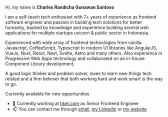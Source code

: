 Hi, my name is **Charles Randicha Gunawan Santoso**

I am a self-teach tech enthusiast with 7+ years of experience as frontend software engineer and passion in building tech solutions for better humanity, backed by knowledge and experience building several web applications for multiple startups unicorn & public sector in Indonesia.

Experienced with wide array of frontend technologies from vanilla Javascript, CoffeeScript, Typescript to modern UI libraries like AngularJS, VueJs, Nuxt, React, Next, Svelte, Astro and many others. Also experience in Progressive Web Apps technology and collaborated on an in-house Component Library development,

A good logic thinker and problem solver, loves to learn new things tech related and a firm believer that both working hard and work smart is the way to go.

Currently available for new opportunities

- 🏢 Currently working at [tiket.com](https://tiket.com) as Senior Frontend Engineer
- 📫 You can contact me through [email](https://mail.google.com/mail/u/0/?view=cm&fs=1&to=charles.randicha@gmail.com&tf=1), [my Linkedin](https://www.linkedin.com/in/charlesrandicha/) or [my website](https://randicha.dev)

<!--
**crandicha/crandicha** is a ✨ _special_ ✨ repository because its `README.md` (this file) appears on your GitHub profile.

Here are some ideas to get you started:

- 🔭 I’m currently working on ...
- 🌱 I’m currently learning ...
- 👯 I’m looking to collaborate on ...
- 🤔 I’m looking for help with ...
- 💬 Ask me about ...
- 📫 How to reach me: ...
- 😄 Pronouns: ...
- ⚡ Fun fact: ...
-->
